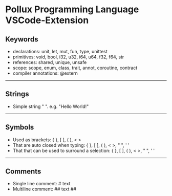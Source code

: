 # Pollux Programming Language VSCode-Extension

## Keywords
- declarations: unit, let, mut, fun, type, unittest
- primitives: void, bool, i32, u32, i64, u64, f32, f64, str
- references: shared, unique, unsafe
- scope: scope, enum, class, trait, annot, coroutine, contract
- compiler annotations: @extern
---
## Strings
- Simple string " ". e.g. "Hello World!"
---
## Symbols
* Used as brackets: { }, [ ], ( ), < >
* That are auto closed when typing: { }, [ ], ( ), < >, " ", ' '
* That that can be used to surround a selection: { }, [ ], ( ), < >, " ", ' '
---
## Comments
* Single line comment: # text
* Multiline comment: ## text ##